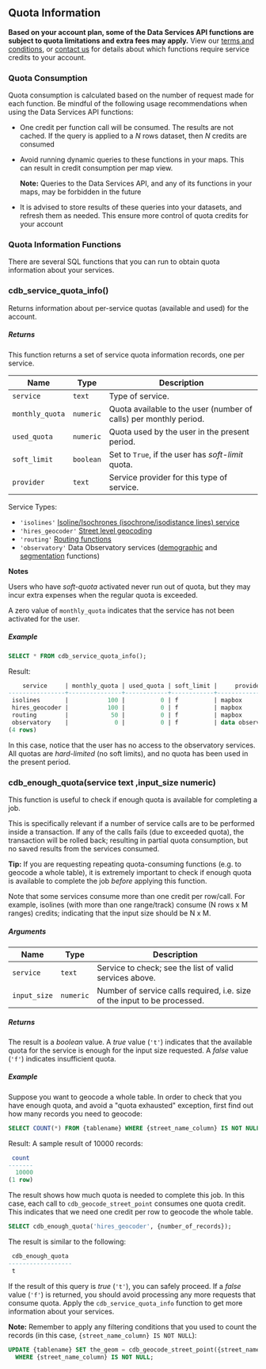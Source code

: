## Quota Information

**Based on your account plan, some of the Data Services API functions are subject to quota limitations and extra fees may apply.** View our [terms and conditions](https://carto.com/terms/), or [contact us](mailto:sales@carto.com) for details about which functions require service credits to your account.

### Quota Consumption

Quota consumption is calculated based on the number of request made for each function. Be mindful of the following usage recommendations when using the Data Services API functions:

* One credit per function call will be consumed. The results are not cached. If the query is applied to a _N_ rows dataset, then _N_ credits are consumed
* Avoid running dynamic queries to these functions in your maps. This can result in credit consumption per map view. 

  **Note:** Queries to the Data Services API, and any of its functions in your maps, may be forbidden in the future

* It is advised to store results of these queries into your datasets, and refresh them as needed. This ensure more control of quota credits for your account


### Quota Information Functions

There are several SQL functions that you can run to obtain quota information about your services. 

### cdb_service_quota_info()

Returns information about per-service quotas (available and used) for the account.

##### Returns

This function returns a set of service quota information records, one per service.

Name            | Type      | Description
--------------- | --------- | ------------
`service`       | `text`    | Type of service.
`monthly_quota` | `numeric` | Quota available to the user (number of calls) per monthly period.
`used_quota`    | `numeric` | Quota used by the user in the present period.
`soft_limit`    | `boolean` | Set to `True`, if the user has *soft-limit* quota.
`provider`      | `text`    | Service provider for this type of service.

Service Types:

* `'isolines'` [Isoline/Isochrones (isochrone/isodistance lines) service](https://carto.com/docs/carto-engine/dataservices-api/isoline_functions/)
* `'hires_geocoder'` [Street level geocoding](https://carto.com/docs/carto-engine/dataservices-api/geocoding-functions#street-level-geocoder)
* `'routing'` [Routing functions](https://carto.com/docs/carto-engine/dataservices-api/routing_functions/)
* `'observatory'` Data Observatory services ([demographic](https://carto.com/docs/carto-engine/dataservices-api/demographic_functions/) and [segmentation](https://carto.com/docs/carto-engine/dataservices-api/segmentation_functions/) functions)

**Notes**

Users who have *soft-quota* activated never run out of quota, but they may incur extra
expenses when the regular quota is exceeded.

A zero value of `monthly_quota` indicates that the service has not been activated for the user.

##### Example

```sql
SELECT * FROM cdb_service_quota_info();
```

Result:

```sql
    service     | monthly_quota | used_quota | soft_limit |     provider
----------------+---------------+------------+------------+------------------
 isolines       |           100 |          0 | f          | mapbox
 hires_geocoder |           100 |          0 | f          | mapbox
 routing        |            50 |          0 | f          | mapbox
 observatory    |             0 |          0 | f          | data observatory
(4 rows)

```

In this case, notice that the user has no access to the observatory services. All quotas are *hard-limited* (no soft limits), and no quota has been used in the present period.

### cdb_enough_quota(service text ,input_size numeric)

This function is useful to check if enough quota is available for completing a job.

This is specifically relevant if a number of service calls are to be performed inside a transaction. If any of the calls fails (due to exceeded quota), the transaction will be rolled back; resulting in partial quota consumption, but no saved results from the services consumed.

**Tip:** If you are requesting repeating quota-consuming functions (e.g. to geocode a whole table), it is extremely important to check if enough quota is available to complete the job _before_ applying this function.

Note that some services consume more than one credit per row/call. For example, isolines (with more than one range/track) consume (N rows x M ranges) credits; indicating that the input size should be N x M.

##### Arguments

Name         | Type      | Description
------------ | --------- | -----------
`service`    | `text`    | Service to check; see the list of valid services above.
`input_size` | `numeric` | Number of service calls required, i.e. size of the input to be processed.

##### Returns

The result is a *boolean* value. A *true* value (`'t'`) indicates that the available quota
for the service is enough for the input size requested. A *false* value (`'f'`) indicates
insufficient quota.

##### Example

Suppose you want to geocode a whole table. In order to check that you have enough quota, and avoid a "quota exhausted" exception, first find out how many records you need to geocode:

```sql
SELECT COUNT(*) FROM {tablename} WHERE {street_name_column} IS NOT NULL;
```

Result: A sample result of 10000 records:

```sql
 count
-------
  10000
(1 row)
```

The result shows how much quota is needed to complete this job. In this case,
each call to `cdb_geocode_street_point` consumes one quota credit. This indicates that we need one credit per row to geocode the whole table.

```sql
SELECT cdb_enough_quota('hires_geocoder', {number_of_records});
```

The result is similar to the following:

```sql
 cdb_enough_quota
------------------
 t
```

If the result of this query is *true* (`'t'`), you can safely proceed. If a *false* value (`'f'`) is returned, you should avoid processing any more requests that consume quota. Apply the `cdb_service_quota_info` function to get more information about your services.

**Note:** Remember to apply any filtering conditions that you used to count the records (in this case, `{street_name_column} IS NOT NULL`):


```sql
UPDATE {tablename} SET the_geom = cdb_geocode_street_point({street_name_column})
  WHERE {street_name_column} IS NOT NULL;
```

